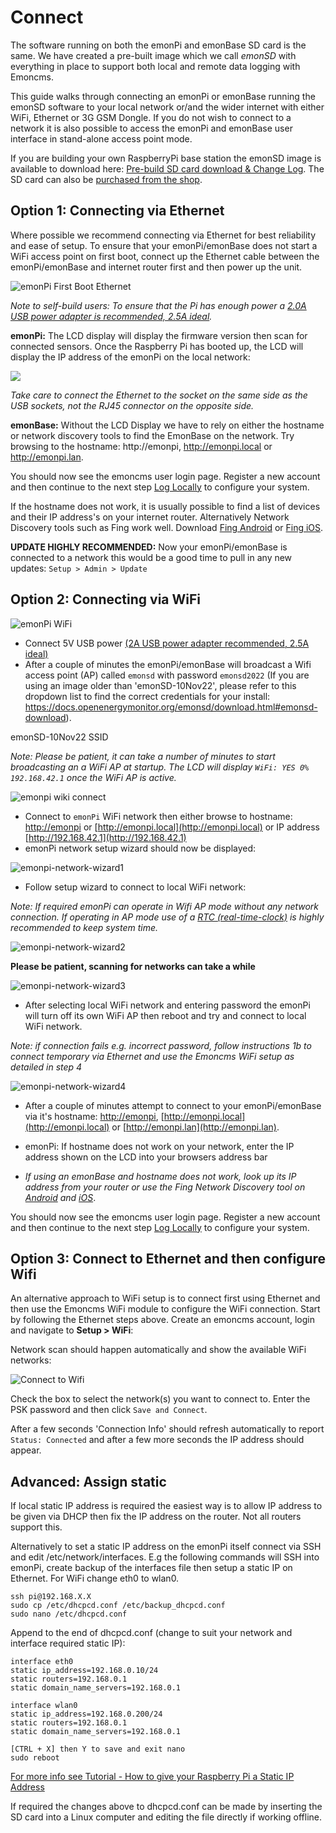 # Connect

The software running on both the emonPi and emonBase SD card is the same. We have created a pre-built image which we call *emonSD* with everything in place to support both local and remote data logging with Emoncms.

This guide walks through connecting an emonPi or emonBase running the emonSD software to your local network or/and the wider internet with either WiFi, Ethernet or 3G GSM Dongle. If you do not wish to connect to a network it is also possible to access the emonPi and emonBase user interface in stand-alone access point mode.

If you are building your own RaspberryPi base station the emonSD image is available to download here: [Pre-build SD card download & Change Log](../emonsd/download.md). The SD card can also be [purchased from the shop](http://shop.openenergymonitor.com/pre-loaded-emonsd-microsd-card-for-raspberry-pi/).

## Option 1: Connecting via Ethernet

Where possible we recommend connecting via Ethernet for best reliability and ease of setup. To ensure that your emonPi/emonBase does not start a WiFi access point on first boot, connect up the Ethernet cable between the emonPi/emonBase and internet router first and then power up the unit.

![emonPi First Boot Ethernet](img/emonpi_ethernet_first_boot.png)

*Note to self-build users: To ensure that the Pi has enough power a [2.0A USB power adapter is recommended, 2.5A ideal](http://shop.openenergymonitor.com/power-supplies/).*

**emonPi:** The LCD display will display the firmware version then scan for connected sensors. Once the Raspberry Pi has booted up, the LCD will display the IP address of the emonPi on the local network:

![](img/Etherent_Connected.jpg)

*Take care to connect the Ethernet to the socket on the same side as the USB sockets, not the RJ45 connector on the opposite side.*

**emonBase:** Without the LCD Display we have to rely on either the hostname or network discovery tools to find the EmonBase on the network. Try browsing to the hostname: http://emonpi, http://emonpi.local or http://emonpi.lan. 

You should now see the emoncms user login page. Register a new account and then continue to the next step [Log Locally](../emoncms/intro-rpi.md) to configure your system.

If the hostname does not work, it is usually possible to find a list of devices and their IP address's on your internet router. Alternatively Network Discovery tools such as Fing work well. Download [Fing Android](https://play.google.com/store/apps/details?id=com.overlook.android.fing&hl=en_GB) or [Fing iOS](https://itunes.apple.com/gb/app/fing-network-scanner/id430921107?mt=8).

**UPDATE HIGHLY RECOMMENDED:** Now your emonPi/emonBase is connected to a network this would be a good time to pull in any new updates: `Setup > Admin > Update`

## Option 2: Connecting via WiFi

![emonPi WiFi](img/emonpi_wifi.png)

- Connect 5V USB power [(2A USB power adapter recommended, 2.5A ideal)](http://shop.openenergymonitor.com/power-supplies/)
- After a couple of minutes the emonPi/emonBase will broadcast a Wifi access point (AP) called `emonsd` with password `emonsd2022` (If you are using an image older than 'emonSD-10Nov22', please refer to this dropdown list to find the correct credentials for your install: https://docs.openenergymonitor.org/emonsd/download.html#emonsd-download).

emonSD-10Nov22 SSID

*Note: Please be patient, it can take a number of minutes to start broadcasting an a WiFi AP at startup. The LCD will display `WiFi: YES 0% 192.168.42.1` once the WiFi AP is active.*

![emonpi wiki connect](img/emonpi-wifi.png)

- Connect to `emonPi` WiFi network then either browse to hostname: [http://emonpi](http://emonpi) or [http://emonpi.local](http://emonpi.local) or IP address [http://192.168.42.1](http://192.168.42.1)
- emonPi network setup wizard should now be displayed:

![emonpi-network-wizard1](img/emonpi-network-wizard1.png)

- Follow setup wizard to connect to local WiFi network:

*Note: If required emonPi can operate in Wifi AP mode without any network connection. If operating in AP mode use of a [RTC (real-time-clock)](modifications.md) is highly recommended to keep system time.*

![emonpi-network-wizard2](img/emonpi-network-wizard2.png)

**Please be patient, scanning for networks can take a while**

![emonpi-network-wizard3](img/emonpi-network-wizard3.png)

- After selecting local WiFi network and entering password the emonPi will turn off its own WiFi AP then reboot and try and connect to local WiFi network.

*Note: if connection fails e.g. incorrect password, follow instructions 1b to connect temporary via Ethernet and use the Emoncms WiFi setup as detailed in step 4*

![emonpi-network-wizard4](img/emonpi-network-wizard4.png)

- After a couple of minutes attempt to connect to your emonPi/emonBase via it's hostname: [http://emonpi](http://emonpi), [http://emonpi.local](http://emonpi.local) or [http://emonpi.lan](http://emonpi.lan).

- emonPi: If hostname does not work on your network, enter the IP address shown on the LCD into your browsers address bar
- *If using an emonBase and hostname does not work, look up its IP address from your router or use the Fing Network Discovery tool on [Android](https://play.google.com/store/apps/details?id=com.overlook.android.fing&hl=en_GB) and [iOS](https://itunes.apple.com/gb/app/fing-network-scanner/id430921107?mt=8)*.

You should now see the emoncms user login page. Register a new account and then continue to the next step [Log Locally](../emoncms/intro-rpi.md) to configure your system.

## Option 3: Connect to Ethernet and then configure Wifi

An alternative approach to WiFi setup is to connect first using Ethernet and then use the Emoncms WiFi module to configure the WiFi connection. Start by following the Ethernet steps above. Create an emoncms account, login and navigate to **Setup > WiFi**:

Network scan should happen automatically and show the available WiFi networks:

![Connect to Wifi](img/wifi9_0.png)

Check the box to select the network(s) you want to connect to. Enter the PSK password and then click `Save and Connect`.

After a few seconds 'Connection Info' should refresh automatically to report `Status: Connected` and after a few more seconds the IP address should appear.

## Advanced: Assign static 

If local static IP address is required the easiest way is to allow IP address to be given via DHCP then fix the IP address on the router. Not all routers support this.

Alternatively to set a static IP address on the emonPi itself connect via SSH and edit /etc/network/interfaces. E.g the following commands will SSH into emonPi, create backup of the interfaces file then setup a static IP on Ethernet. For WiFi change eth0 to wlan0.

    ssh pi@192.168.X.X
    sudo cp /etc/dhcpcd.conf /etc/backup_dhcpcd.conf
    sudo nano /etc/dhcpcd.conf

Append to the end of dhcpcd.conf (change to suit your network and interface required static IP):

    interface eth0
    static ip_address=192.168.0.10/24
    static routers=192.168.0.1
    static domain_name_servers=192.168.0.1

    interface wlan0
    static ip_address=192.168.0.200/24
    static routers=192.168.0.1
    static domain_name_servers=192.168.0.1

    [CTRL + X] then Y to save and exit nano
    sudo reboot

[For more info see Tutorial - How to give your Raspberry Pi a Static IP Address](http://www.modmypi.com/blog/tutorial-how-to-give-your-raspberry-pi-a-static-ip-address)

If required the changes above to dhcpcd.conf can be made by inserting the SD card into a Linux computer and editing the file directly if working offline.


